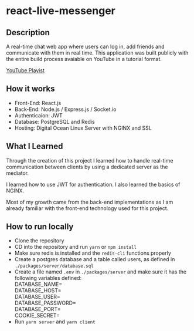 # react-live-messenger
## Description
A real-time chat web app where users can log in, add friends and communicate with them in real time.
This application was built publicly with the entire build process avaiable on YouTube in a tutorial format.

[YouTube Playist](https://www.youtube.com/playlist?list=PLBieMfwfePY-PPxTYmYZteqYpC_D7W1JT)

## How it works
* Front-End: React.js
* Back-End: Node.js / Express.js / Socket.io
* Authenticaion: JWT
* Database: PostgreSQL and Redis
* Hosting: Digital Ocean Linux Server with NGINX and SSL

## What I Learned
Through the creation of this project I learned how to handle real-time communication between clients by using a dedicated server as the mediator. 

I learned how to use JWT for authentication. I also learned the basics of NGINX. 

Most of my growth came from the back-end implementations as I am already familiar with the front-end technology used for this project. 

## How to run locally
* Clone the repository
* CD into the repository and run ```yarn``` or ```npm install```
* Make sure redis is installed and the ```redis-cli``` functions properly
* Create a postgres database and a table called users, as defined in ```./packages/server/database.sql```
* Create a file named ```.env``` in ```./packages/server``` and make sure it has the following variables defined:
<br/>DATABASE_NAME=
<br/>DATABASE_HOST=
<br/>DATABASE_USER=
<br/>DATABASE_PASSWORD=
<br/>DATABASE_PORT=
<br/>COOKIE_SECRET=
* Run ```yarn server``` and ```yarn client```
